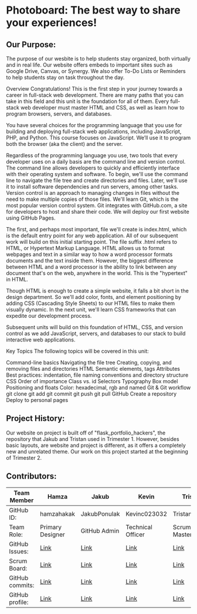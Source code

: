 # Photoboard: The best way to share your experiences!

## Our Purpose:
The purpose of our wesbite is to help students stay organized, both virtually and in real life. Our website offers embeds to important sites such as Google Drive, Canvas, or Synergy. We also offer To-Do Lists or Reminders to help students stay on task throughout the day.

Overview
Congratulations! This is the first step in your journey towards a career in full-stack web development. There are many paths that you can take in this field and this unit is the foundation for all of them. Every full-stack web developer must master HTML and CSS, as well as learn how to program browsers, servers, and databases.

You have several choices for the programming language that you use for building and deploying full-stack web applications, including JavaScript, PHP, and Python. This course focuses on JavaScript. We’ll use it to program both the browser (aka the client) and the server.

Regardless of the programming language you use, two tools that every developer uses on a daily basis are the command line and version control. The command line allows developers to quickly and efficiently interface with their operating system and software. To begin, we'll use the command line to navigate the file tree and create directories and files. Later, we'll use it to install software dependencies and run servers, among other tasks. Version control is an approach to managing changes in files without the need to make multiple copies of those files. We'll learn Git, which is the most popular version control system. Git integrates with GitHub.com, a site for developers to host and share their code. We will deploy our first website using GitHub Pages.

The first, and perhaps most important, file we'll create is index.html, which is the default entry point for any web application. All of our subsequent work will build on this initial starting point. The file suffix .html refers to HTML, or Hypertext Markup Language. HTML allows us to format webpages and text in a similar way to how a word processor formats documents and the text inside them. However, the biggest difference between HTML and a word processor is the ability to link between any document that's on the web, anywhere in the world. This is the "hypertext" in HTML.

Though HTML is enough to create a simple website, it falls a bit short in the design department. So we'll add color, fonts, and element positioning by adding CSS (Cascading Style Sheets) to our HTML files to make them visually dynamic. In the next unit, we'll learn CSS frameworks that can expedite our development process.

Subsequent units will build on this foundation of HTML, CSS, and version control as we add JavaScript, servers, and databases to our stack to build interactive web applications.

Key Topics
The following topics will be covered in this unit:

Command-line basics
Navigating the file tree
Creating, copying, and removing files and directories
HTML
Semantic elements, tags
Attributes
Best practices: indentation, file naming conventions and directory structure
CSS
Order of importance
Class vs. id
Selectors
Typography
Box model
Positioning and floats
Color: hexadecimal, rgb and named
Git & Git workflow
git clone
git add
git commit
git push
git pull
GitHub
Create a repository
Deploy to personal pages

## Project History:
Our website on project is built off of "flask_portfolio_hackers", the repository that Jakub and Tristan used in Trimester 1. However, besides basic layouts, are website and project is different, as it offers a completely new and unrelated theme. Our work on this project started at the beginning of Trimester 2.
## Contributors:

Team Member | Hamza | Jakub | Kevin | Tristan |
--- | --- | --- | --- | ---
GitHub ID: | hamzahakak | JakubPonulak | Kevinc023032 | TristanCopley |
Team Role: | Primary Designer | GitHub Admin | Technical Officer | Scrum Master |
GitHub Issues: | [Link](https://github.com/JakubPonulak/5_hackers/issues/assigned/hamzahakak) | [Link](https://github.com/JakubPonulak/5_hackers/issues/assigned/JakubPonulak) | [Link](https://github.com/JakubPonulak/5_hackers/issues/assigned/Kevinc023032) | [Link](https://github.com/JakubPonulak/5_hackers/issues/assigned/TristanCopley)
Scrum Board: | [Link](https://github.com/JakubPonulak/5_hackers/projects/1?card_filter_query=assignee%3Ahamzahakak)| [Link](https://github.com/JakubPonulak/5_hackers/projects/1?card_filter_query=assignee%3AJakubPonulak) | [Link](https://github.com/JakubPonulak/5_hackers/projects/1?card_filter_query=assignee%3AKevinc023032) | [Link](https://github.com/JakubPonulak/5_hackers/projects/1?card_filter_query=assignee%3ATristanCopley)
GitHub commits: | [Link](https://github.com/JakubPonulak/5_hackers/commits?author=hamzahakak) | [Link](https://github.com/JakubPonulak/5_hackers/commits?author=JakubPonulak) | [Link](https://github.com/JakubPonulak/5_hackers/commits?author=Kevinc023032) | [Link](https://github.com/JakubPonulak/5_hackers/commits?author=TristanCopley)
GitHub profile: | [Link](https://github.com/hamzahakak) | [Link](https://github.com/JakubPonulak) | [Link](https://github.com/Kevinc023032) | [Link](https://github.com/TristanCopley)
